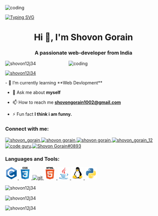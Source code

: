 <img
    aligh="center"
    alt="coding"
    width="1500"
    src="https://holopin.me/shovon12j34">

<a href="https://git.io/typing-svg">
    <img src="https://readme-typing-svg.demolab.com?font=Fira+Code&weight=900&size=25&pause=1000&color=000000&center=true&vCenter=true&width=435&lines=%23+Welcome+To+My+Github+Account" alt="Typing SVG">
</a>

<h1 align="center">Hi 👋, I'm Shovon Gorain</h1>
<h3 align="center">A passionate web-developer from India</h3>
<img
    align="right"
    alt="coding"
    width="300"
    src="https://i.pinimg.com/originals/e8/f4/53/e8f453469a3ec97ecd354df465d73913.gif"
>
<p align="left">
    <img src="https://komarev.com/ghpvc/?username=shovon12j34&label=Profile%20views&color=0e75b6&style=flat" alt="shovon12j34">
</p>
<p align="left">
    <a href="https://github.com/ryo-ma/github-profile-trophy">
        <img src="https://github-profile-trophy.vercel.app/?username=shovon12j34" alt="shovon12j34">
    </a>
</p>
- 🌱 I’m currently learning **Web Devlopment**

- 💬 Ask me about **myself**

- 📫 How to reach me **shovongorain1002@gmail.com**

- ⚡ Fun fact **I think i am funny.**
<h3 align="left">Connect with me:</h3>
<p align="left">
    <a href="https://twitter.com/shovon_gorain" target="blank">
        <img
            align="center"
            src="https://raw.githubusercontent.com/rahuldkjain/github-profile-readme-generator/master/src/images/icons/Social/twitter.svg"
            alt="shovon_gorain"
            height="30"
            width="40"
        >
    </a>
    <a href="https://linkedin.com/in/shovon gorain" target="blank">
        <img
            align="center"
            src="https://raw.githubusercontent.com/rahuldkjain/github-profile-readme-generator/master/src/images/icons/Social/linked-in-alt.svg"
            alt="shovon gorain"
            height="30"
            width="40"
        >
    </a>
    <a href="https://fb.com/shovon gorain" target="blank">
        <img
            align="center"
            src="https://raw.githubusercontent.com/rahuldkjain/github-profile-readme-generator/master/src/images/icons/Social/facebook.svg"
            alt="shovon gorain"
            height="30"
            width="40"
        >
    </a>
    <a href="https://instagram.com/shovon_gorain_12" target="blank">
        <img
            align="center"
            src="https://raw.githubusercontent.com/rahuldkjain/github-profile-readme-generator/master/src/images/icons/Social/instagram.svg"
            alt="shovon_gorain_12"
            height="30"
            width="40"
        >
    </a>
    <a href="https://www.youtube.com/c/code guru" target="blank">
        <img
            align="center"
            src="https://raw.githubusercontent.com/rahuldkjain/github-profile-readme-generator/master/src/images/icons/Social/youtube.svg"
            alt="code guru"
            height="30"
            width="40"
        >
    </a>
    <a href="https://discord.gg/Shovon Gorain#0893" target="blank">
        <img
            align="center"
            src="https://raw.githubusercontent.com/rahuldkjain/github-profile-readme-generator/master/src/images/icons/Social/discord.svg"
            alt="Shovon Gorain#0893"
            height="30"
            width="40"
        >
    </a>
</p>
<h3 align="left">Languages and Tools:</h3>
<p align="left">
    <a href="https://www.cprogramming.com/" target="_blank" rel="noreferrer">
        <img
            src="https://raw.githubusercontent.com/devicons/devicon/master/icons/c/c-original.svg"
            alt="c"
            width="40"
            height="40"
        >
    </a>
    <a href="https://www.w3schools.com/css/" target="_blank" rel="noreferrer">
        <img
            src="https://raw.githubusercontent.com/devicons/devicon/master/icons/css3/css3-original-wordmark.svg"
            alt="css3"
            width="40"
            height="40"
        >
    </a>
    <a href="https://git-scm.com/" target="_blank" rel="noreferrer">
        <img
            src="https://www.vectorlogo.zone/logos/git-scm/git-scm-icon.svg"
            alt="git"
            width="40"
            height="40"
        >
    </a>
    <a href="https://www.w3.org/html/" target="_blank" rel="noreferrer">
        <img
            src="https://raw.githubusercontent.com/devicons/devicon/master/icons/html5/html5-original-wordmark.svg"
            alt="html5"
            width="40"
            height="40"
        >
    </a>
    <a href="https://www.java.com" target="_blank" rel="noreferrer">
        <img
            src="https://raw.githubusercontent.com/devicons/devicon/master/icons/java/java-original.svg"
            alt="java"
            width="40"
            height="40"
        >
    </a>
    <a href="https://www.linux.org/" target="_blank" rel="noreferrer">
        <img
            src="https://raw.githubusercontent.com/devicons/devicon/master/icons/linux/linux-original.svg"
            alt="linux"
            width="40"
            height="40"
        >
    </a>
    <a href="https://www.python.org" target="_blank" rel="noreferrer">
        <img
            src="https://raw.githubusercontent.com/devicons/devicon/master/icons/python/python-original.svg"
            alt="python"
            width="40"
            height="40"
        >
    </a>
</p>
<p>
    <img align="center" src="https://github-readme-stats.vercel.app/api/top-langs?username=shovon12j34&show_icons=true&locale=en&layout=compact" alt="shovon12j34" />
</p>
<p>
    <img align="center" src="https://github-readme-stats.vercel.app/api?username=shovon12j34&show_icons=true&locale=en" alt="shovon12j34">
</p>
<p>
    <img align="center" src="https://github-readme-streak-stats.herokuapp.com/?user=shovon12j34&" alt="shovon12j34">
</p>
